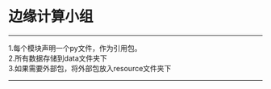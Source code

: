 # 边缘计算小组
*************
1.每个模块声明一个py文件，作为引用包。
<br/>
2.所有数据存储到data文件夹下
<br/>
3.如果需要外部包，将外部包放入resource文件夹下
<br/>
*************